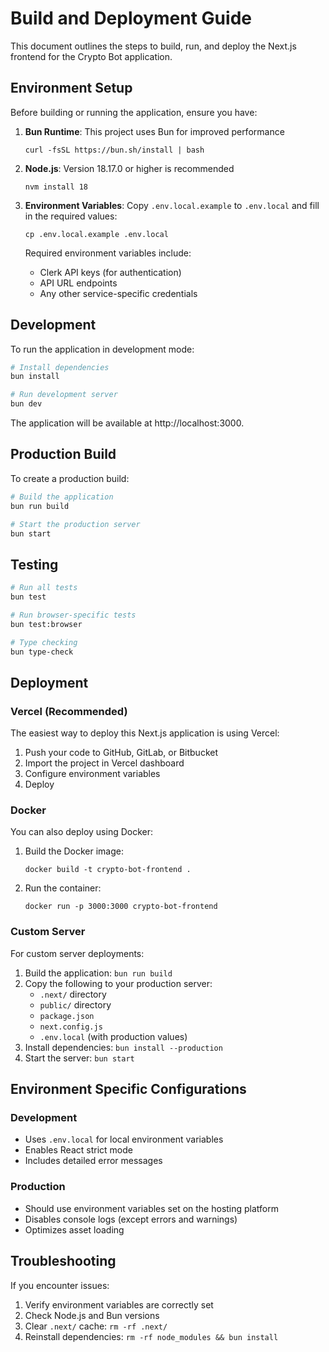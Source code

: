 # Build and Deployment Guide

This document outlines the steps to build, run, and deploy the Next.js frontend for the Crypto Bot application.

## Environment Setup

Before building or running the application, ensure you have:

1. **Bun Runtime**: This project uses Bun for improved performance
   ```
   curl -fsSL https://bun.sh/install | bash
   ```

2. **Node.js**: Version 18.17.0 or higher is recommended
   ```
   nvm install 18
   ```

3. **Environment Variables**: Copy `.env.local.example` to `.env.local` and fill in the required values:
   ```
   cp .env.local.example .env.local
   ```
   
   Required environment variables include:
   - Clerk API keys (for authentication)
   - API URL endpoints
   - Any other service-specific credentials

## Development

To run the application in development mode:

```bash
# Install dependencies
bun install

# Run development server
bun dev
```

The application will be available at http://localhost:3000.

## Production Build

To create a production build:

```bash
# Build the application
bun run build

# Start the production server
bun start
```

## Testing

```bash
# Run all tests
bun test

# Run browser-specific tests
bun test:browser

# Type checking
bun type-check
```

## Deployment

### Vercel (Recommended)

The easiest way to deploy this Next.js application is using Vercel:

1. Push your code to GitHub, GitLab, or Bitbucket
2. Import the project in Vercel dashboard
3. Configure environment variables
4. Deploy

### Docker

You can also deploy using Docker:

1. Build the Docker image:
   ```
   docker build -t crypto-bot-frontend .
   ```

2. Run the container:
   ```
   docker run -p 3000:3000 crypto-bot-frontend
   ```

### Custom Server

For custom server deployments:

1. Build the application: `bun run build`
2. Copy the following to your production server:
   - `.next/` directory
   - `public/` directory
   - `package.json`
   - `next.config.js`
   - `.env.local` (with production values)
3. Install dependencies: `bun install --production`
4. Start the server: `bun start`

## Environment Specific Configurations

### Development
- Uses `.env.local` for local environment variables
- Enables React strict mode
- Includes detailed error messages

### Production
- Should use environment variables set on the hosting platform
- Disables console logs (except errors and warnings)
- Optimizes asset loading

## Troubleshooting

If you encounter issues:

1. Verify environment variables are correctly set
2. Check Node.js and Bun versions
3. Clear `.next/` cache: `rm -rf .next/`
4. Reinstall dependencies: `rm -rf node_modules && bun install` 